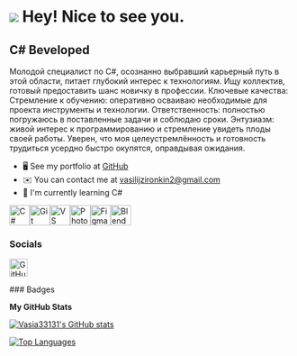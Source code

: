  ![](https://user-images.githubusercontent.com/18350557/176309783-0785949b-9127-417c-8b55-ab5a4333674e.gif)  Hey! Nice to see you.
===============================================================================================================================

С# Вeveloped
------------

Молодой специалист по C#, осознанно выбравший карьерный путь в этой области, питает глубокий интерес к технологиям.
Ищу коллектив, готовый предоставить шанс новичку в профессии.
Ключевые качества:
Стремление к обучению: оперативно осваиваю необходимые для проекта инструменты и технологии.
Ответственность: полностью погружаюсь в поставленные задачи и соблюдаю сроки.
Энтузиазм: живой интерес к программированию и стремление увидеть плоды своей работы.
Уверен, что моя целеустремлённость и готовность трудиться усердно быстро окупятся, оправдывая ожидания.

* 🖥️  See my portfolio at [GitHub](http://github.com/Vasia33131)
* ✉️  You can contact me at [vasilijzironkin2@gmail.com](mailto:vasilijzironkin2@gmail.com)
* 🧠  I'm currently learning C#

<p align="left">
<a href="https://docs.microsoft.com/en-us/dotnet/csharp/" target="_blank" rel="noreferrer"><img src="https://raw.githubusercontent.com/danielcranney/readme-generator/main/public/icons/skills/csharp-colored.svg" alt="C#" title="C#" width="36" height="36" /></a><a href="https://git-scm.com/" target="_blank" rel="noreferrer"><img src="https://raw.githubusercontent.com/danielcranney/readme-generator/main/public/icons/skills/git-colored.svg" alt="Git" title="Git" width="36" height="36" /></a><a href="https://code.visualstudio.com/" target="_blank" rel="noreferrer"><img src="https://raw.githubusercontent.com/danielcranney/readme-generator/main/public/icons/skills/visualstudiocode-colored.svg" alt="VS Code" title="VS Code" width="36" height="36" /></a><a href="https://www.adobe.com/uk/products/photoshop.html" target="_blank" rel="noreferrer"><img src="https://raw.githubusercontent.com/danielcranney/readme-generator/main/public/icons/skills/photoshop-colored-dark.svg" alt="Photoshop" title="Photoshop" width="36" height="36" /></a><a href="https://www.figma.com/" target="_blank" rel="noreferrer"><img src="https://raw.githubusercontent.com/danielcranney/readme-generator/main/public/icons/skills/figma-colored.svg" alt="Figma" title="Figma" width="36" height="36" /></a><a href="https://www.blender.org/" target="_blank" rel="noreferrer"><img src="https://raw.githubusercontent.com/danielcranney/readme-generator/main/public/icons/skills/blender-colored.svg" alt="Blender" title="Blender" width="36" height="36" /></a>
</p>

### Socials

<p align="left"> <a href="https://www.github.com/Vasia33131" target="_blank" rel="noreferrer"> <picture> <source media="(prefers-color-scheme: dark)" srcset="https://raw.githubusercontent.com/danielcranney/readme-generator/main/public/icons/socials/github-dark.svg" /> <source media="(prefers-color-scheme: light)" srcset="https://raw.githubusercontent.com/danielcranney/readme-generator/main/public/icons/socials/github.svg" /> <img src="https://raw.githubusercontent.com/danielcranney/readme-generator/main/public/icons/socials/github.svg" width="32" height="32" alt="GitHub" title="GitHub" /> </picture> </a></p>
### Badges

<b>My GitHub Stats</b>

<a href="http://www.github.com/Vasia33131"><img src="https://github-readme-stats.vercel.app/api?username=Vasia33131&show_icons=true&hide=&title_color=0891b2&text_color=ffffff&icon_color=000000&bg_color=000000&hide_border=true&show_icons=true" alt="Vasia33131's GitHub stats" /></a>

<a href="https://github.com/Vasia33131" align="left"><img src="https://github-readme-stats.vercel.app/api/top-langs/?username=Vasia33131&langs_count=10&title_color=0891b2&text_color=ffffff&icon_color=000000&bg_color=000000&hide_border=true&locale=en&custom_title=Top%20%Languages" alt="Top Languages" /></a>
